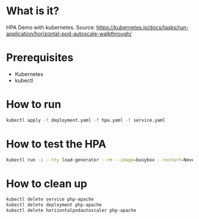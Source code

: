 # What is it?

HPA Demo with kubernetes. Source: https://kubernetes.io/docs/tasks/run-application/horizontal-pod-autoscale-walkthrough/

# Prerequisites

* Kubernetes
* kubectl

# How to run

```sh
kubectl apply -f deployment.yaml -f hpa.yaml -f service.yaml
```

# How to test the HPA

```sh
kubectl run -i --tty load-generator --rm --image=busybox --restart=Never -- /bin/sh -c "while sleep 0.01; do wget -q -O- http://php-apache; done"
```

# How to clean up

```sh
kubectl delete service php-apache
kubectl delete deployment php-apache
kubectl delete horizontalpodautoscaler php-apache
```